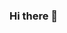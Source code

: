 ### Hi there 👋

<!--
**rmaranga/rmaranga** is a ✨ _special_ ✨ repository because its `README.md` (this file) appears on your GitHub profile.

## about myself
Originally from Kenya currently living in the US.


## what I am working on
- python basics
- **knn**
- scrapy

## currently learning
- html
- css
- scikit learn
- machine learning
- How to create my profile in github using this [this page](https://www.aboutmonica.com/blog/how-to-create-a-github-profile-readme)



- 👯 I’m looking to collaborate on ...
- 🤔 I’m looking for help with ...
- 💬 Ask me about ...
- 📫 How to reach me: ...
- 😄 Pronouns: ...
- ⚡ Fun fact: ...
-->
